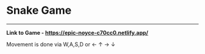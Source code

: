 # Snake Game
---
**Link to Game - https://epic-noyce-c70cc0.netlify.app/**

Movement is done via W,A,S,D or ← ↑ → ↓
